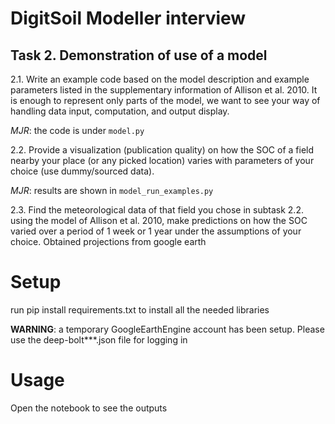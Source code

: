 
# DigitSoil Modeller interview
## Task 2. Demonstration of use of a model 

2.1.    Write an example code based on the model description and example parameters listed in the supplementary information of Allison et al. 2010. It is enough to represent only parts of the model, we want to see your way of handling data input, computation, and output display.

*MJR*: the code is under `model.py`

2.2.   Provide a visualization (publication quality) on how the SOC of a field nearby your place (or any picked location) varies with parameters of your choice (use dummy/sourced data).  

*MJR*: results are shown in `model_run_examples.py`

2.3.    Find the meteorological data of that field you chose in subtask 2.2. using the model of Allison et al. 2010, make predictions on how the SOC varied over a period of 1 week or 1 year under the assumptions of your choice.
Obtained projections from google earth

# Setup 
run pip install requirements.txt to install all the needed libraries


**WARNING**: a temporary GoogleEarthEngine account has been setup. Please use the deep-bolt***.json file for logging in
# Usage

Open the notebook to see the outputs
